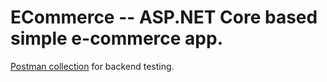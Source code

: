 # ECommerce -- ASP.NET Core based simple e-commerce app.

[Postman collection](https://www.postman.com/prubis/prubis/collection/14376166-e6d953b8-65d4-4422-942d-9ba1c346c12a/?action=share&creator=14376166) for backend testing.
